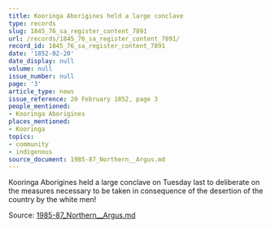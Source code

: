 ```yaml
---
title: Kooringa Aborigines held a large conclave
type: records
slug: 1845_76_sa_register_content_7891
url: /records/1845_76_sa_register_content_7891/
record_id: 1845_76_sa_register_content_7891
date: '1852-02-20'
date_display: null
volume: null
issue_number: null
page: '3'
article_type: news
issue_reference: 20 February 1852, page 3
people_mentioned:
- Kooringa Aborigines
places_mentioned:
- Kooringa
topics:
- community
- indigenous
source_document: 1985-87_Northern__Argus.md
---
```


Kooringa Aborigines held a large conclave on Tuesday last to deliberate on the measures necessary to be taken in consequence of the desertion of the country by the white men!

Source: [1985-87_Northern__Argus.md](/downloads/markdown/1985-87_Northern__Argus.md)
